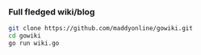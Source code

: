 ### Full fledged wiki/blog 

```sh
git clone https://github.com/maddyonline/gowiki.git
cd gowiki
go run wiki.go
```
